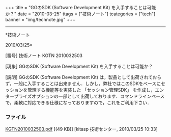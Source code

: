 ﻿+++
title = "GGのSDK (Software Development Kit) を入手することは可能か？"
date = "2010-03-25"
ttags = ["技術ノート"]
tcategories = ["tech"]
banner = "img/technote.jpg"
+++

-----------------------------------------------------------------------------------------------------------------------------

*技術ノート

2010/03/25*


[番号]
技術ノート KGTN 2010032503

[現象]
GGのSDK (Software Development Kit) を入手することは可能か？

[説明]
GGのSDK (Software Development Kit)
は，製品として出荷されておらず，一般に入手することは出来ません．しかし，弊社ではこのSDKをベースにセッションを管理する機能等を実装した
「セッション管理SDK」
を作成し，エンタープライズオプションの一部として出荷しております．コマンドラインベースで，柔軟に対応できる仕様になっておりますので，これをご利用下さい．


### ファイル

 
 


[KGTN2010032503.pdf](http://techreport.kitasp.net/attachments/download/108/KGTN2010032503.pdf)
 [(49 KB)] [kitasp 技術センター, 2010/03/25
10:33]


 


 

